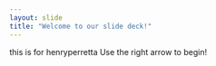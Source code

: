 ```yaml
---
layout: slide
title: "Welcome to our slide deck!"
---
```

this is for henryperretta
Use the right arrow to begin!
